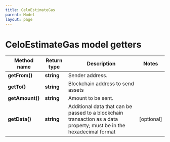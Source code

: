 ```yaml
---
title: CeloEstimateGas
parent: Model
layout: page
---
```


# CeloEstimateGas model getters

Method name | Return type | Description | Notes
------------ | ------------- | ------------- | -------------
**getFrom()** | **string** | Sender address. |
**getTo()** | **string** | Blockchain address to send assets |
**getAmount()** | **string** | Amount to be sent. |
**getData()** | **string** | Additional data that can be passed to a blockchain transaction as a data property; must be in the hexadecimal format | [optional]

